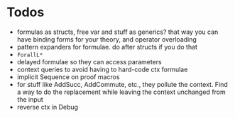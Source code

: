 # Todos

* formulas as structs, free var and stuff as generics? that way you can have binding forms for your theory, and operator overloading
* pattern expanders for formulae. do after structs if you do that
* `ForallL*`
* delayed formulae so they can access parameters
* context queries to avoid having to hard-code ctx formulae
* implicit Sequence on proof macros
* for stuff like AddSucc, AddCommute, etc., they pollute the context. Find a way to do the replacement while leaving the context unchanged from the input
* reverse ctx in Debug

